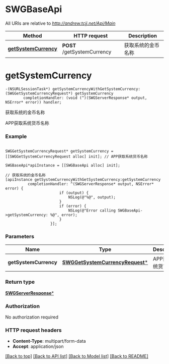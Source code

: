# SWGBaseApi

All URIs are relative to *http://andrew.tcjj.net/Api/Main*

Method | HTTP request | Description
------------- | ------------- | -------------
[**getSystemCurrency**](SWGBaseApi.md#getsystemcurrency) | **POST** /getSystemCurrency | 获取系统的金币名称


# **getSystemCurrency**
```objc
-(NSURLSessionTask*) getSystemCurrencyWithGetSystemCurrency: (SWGGetSystemCurrencyRequest*) getSystemCurrency
        completionHandler: (void (^)(SWGServerResponse* output, NSError* error)) handler;
```

获取系统的金币名称

APP获取系统货币名称

### Example 
```objc

SWGGetSystemCurrencyRequest* getSystemCurrency = [[SWGGetSystemCurrencyRequest alloc] init]; // APP获取系统货币名称

SWGBaseApi*apiInstance = [[SWGBaseApi alloc] init];

// 获取系统的金币名称
[apiInstance getSystemCurrencyWithGetSystemCurrency:getSystemCurrency
          completionHandler: ^(SWGServerResponse* output, NSError* error) {
                        if (output) {
                            NSLog(@"%@", output);
                        }
                        if (error) {
                            NSLog(@"Error calling SWGBaseApi->getSystemCurrency: %@", error);
                        }
                    }];
```

### Parameters

Name | Type | Description  | Notes
------------- | ------------- | ------------- | -------------
 **getSystemCurrency** | [**SWGGetSystemCurrencyRequest***](SWGGetSystemCurrencyRequest.md)| APP获取系统货币名称 | 

### Return type

[**SWGServerResponse***](SWGServerResponse.md)

### Authorization

No authorization required

### HTTP request headers

 - **Content-Type**: multipart/form-data
 - **Accept**: application/json

[[Back to top]](#) [[Back to API list]](../README.md#documentation-for-api-endpoints) [[Back to Model list]](../README.md#documentation-for-models) [[Back to README]](../README.md)

